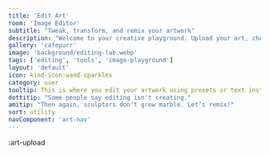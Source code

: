 ```yaml
---
title: 'Edit Art'
room: 'Image Editor'
subtitle: "Tweak, transform, and remix your artwork"
description: "Welcome to your creative playground. Upload your art, choose an edit style, or describe how you'd like to transform it. Let your imagination guide the remix."
gallery: 'cafepurr'
image: 'background/editing-lab.webp'
tags: ['editing', 'tools', 'image-playground']
layout: 'default'
icon: kind-icon:wand-sparkles
category: user
tooltip: This is where you edit your artwork using presets or text instructions. It's a growing toolkit for personalized transformations.
dottitip: "Some people say editing isn't creating."
amitip: "Then again, sculptors don’t grow marble. Let’s remix!"
sort: utility
navComponent: 'art-nav'
---
```


:art-upload
